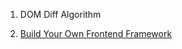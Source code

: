 1.  DOM Diff Algorithm

1.  [Build Your Own Frontend Framework](https://github.com/danistefanovic/build-your-own-x#build-your-own-front-end-framework--library)
